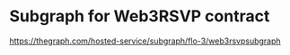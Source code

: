 # Subgraph for Web3RSVP contract

https://thegraph.com/hosted-service/subgraph/flo-3/web3rsvpsubgraph